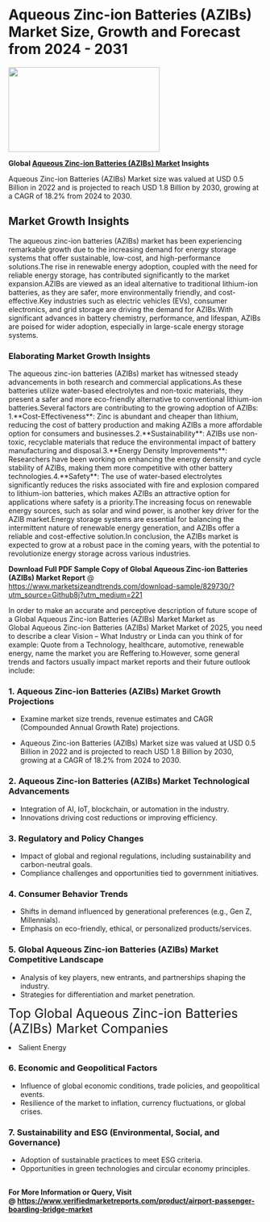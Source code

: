 <H1>Aqueous Zinc-ion Batteries (AZIBs) Market Size, Growth and Forecast from 2024 - 2031</H1><img class="aligncenter size-medium wp-image-584254" src="https://thirdeyenews.in/wp-content/uploads/2024/09/Global-Market-Research-300x168.jpeg" alt="" width="300" height="168" /><p><strong>Global&nbsp;<a href="https://www.marketsizeandtrends.com/download-sample/829730/?utm_source=Github8j?utm_medium=221">Aqueous Zinc-ion Batteries (AZIBs) Market</a> Insights</strong></p><p>Aqueous Zinc-ion Batteries (AZIBs) Market size was valued at USD 0.5 Billion in 2022 and is projected to reach USD 1.8 Billion by 2030, growing at a CAGR of 18.2% from 2024 to 2030.</p><p><h2>Market Growth Insights</h2> The aqueous zinc-ion batteries (AZIBs) market has been experiencing remarkable growth due to the increasing demand for energy storage systems that offer sustainable, low-cost, and high-performance solutions.The rise in renewable energy adoption, coupled with the need for reliable energy storage, has contributed significantly to the market expansion.AZIBs are viewed as an ideal alternative to traditional lithium-ion batteries, as they are safer, more environmentally friendly, and cost-effective.Key industries such as electric vehicles (EVs), consumer electronics, and grid storage are driving the demand for AZIBs.With significant advances in battery chemistry, performance, and lifespan, AZIBs are poised for wider adoption, especially in large-scale energy storage systems.<h3>Elaborating Market Growth Insights</h3> The aqueous zinc-ion batteries (AZIBs) market has witnessed steady advancements in both research and commercial applications.As these batteries utilize water-based electrolytes and non-toxic materials, they present a safer and more eco-friendly alternative to conventional lithium-ion batteries.Several factors are contributing to the growing adoption of AZIBs: 1.**Cost-Effectiveness**: Zinc is abundant and cheaper than lithium, reducing the cost of battery production and making AZIBs a more affordable option for consumers and businesses.2.**Sustainability**: AZIBs use non-toxic, recyclable materials that reduce the environmental impact of battery manufacturing and disposal.3.**Energy Density Improvements**: Researchers have been working on enhancing the energy density and cycle stability of AZIBs, making them more competitive with other battery technologies.4.**Safety**: The use of water-based electrolytes significantly reduces the risks associated with fire and explosion compared to lithium-ion batteries, which makes AZIBs an attractive option for applications where safety is a priority.The increasing focus on renewable energy sources, such as solar and wind power, is another key driver for the AZIB market.Energy storage systems are essential for balancing the intermittent nature of renewable energy generation, and AZIBs offer a reliable and cost-effective solution.In conclusion, the AZIBs market is expected to grow at a robust pace in the coming years, with the potential to revolutionize energy storage across various industries.<p><span class=""><strong>Download Full PDF Sample Copy of Global Aqueous Zinc-ion Batteries (AZIBs) Market Report</strong> @ <a href="https://www.marketsizeandtrends.com/download-sample/829730/?utm_source=Github8j?utm_medium=221" target="_blank">https://www.marketsizeandtrends.com/download-sample/829730/?utm_source=Github8j?utm_medium=221</a></span></p><p>In order to make an accurate and perceptive description of future scope of a Global&nbsp;Aqueous Zinc-ion Batteries (AZIBs) Market Market as Global&nbsp;Aqueous Zinc-ion Batteries (AZIBs) Market Market of 2025, you need to describe a clear Vision &ndash; What Industry or Linda can you think of for example: Quote from a Technology, healthcare, automotive, renewable energy, name the market you are Reffering to.However, some general trends and factors usually impact market reports and their future outlook include:</p><h3>1.&nbsp;<strong>Aqueous Zinc-ion Batteries (AZIBs) Market Growth Projections</strong></h3><ul><li>Examine market size trends, revenue estimates and CAGR (Compounded Annual Growth Rate) projections.</li><li><p>Aqueous Zinc-ion Batteries (AZIBs) Market size was valued at USD 0.5 Billion in 2022 and is projected to reach USD 1.8 Billion by 2030, growing at a CAGR of 18.2% from 2024 to 2030.</p></li></ul><h3>2.&nbsp;<strong>Aqueous Zinc-ion Batteries (AZIBs) Market Technological Advancements</strong></h3><ul><li>Integration of AI, IoT, blockchain, or automation in the industry.</li><li>Innovations driving cost reductions or improving efficiency.</li></ul><h3>3.&nbsp;<strong>Regulatory and Policy Changes</strong></h3><ul><li>Impact of global and regional regulations, including sustainability and carbon-neutral goals.</li><li>Compliance challenges and opportunities tied to government initiatives.</li></ul><h3>4.&nbsp;<strong>Consumer Behavior Trends</strong></h3><ul><li>Shifts in demand influenced by generational preferences (e.g., Gen Z, Millennials).</li><li>Emphasis on eco-friendly, ethical, or personalized products/services.</li></ul><h3>5.&nbsp;<strong>Global Aqueous Zinc-ion Batteries (AZIBs) Market Competitive Landscape</strong></h3><ul><li>Analysis of key players, new entrants, and partnerships shaping the industry.</li><li>Strategies for differentiation and market penetration.</li></ul><p data-pm-slice="1 1 []"><span style="color: inherit; font-family: inherit; font-size: 25px;">Top Global Aqueous Zinc-ion Batteries (AZIBs) Market Companies</span></p><div class="" data-test-id=""><p><li>Salient Energy</li></p></div><h3>6.&nbsp;<strong>Economic and Geopolitical Factors</strong></h3><ul><li>Influence of global economic conditions, trade policies, and geopolitical events.</li><li>Resilience of the market to inflation, currency fluctuations, or global crises.</li></ul><h3>7.&nbsp;<strong>Sustainability and ESG (Environmental, Social, and Governance)</strong></h3><ul><li>Adoption of sustainable practices to meet ESG criteria.</li><li>Opportunities in green technologies and circular economy principles.</li></ul><h2><strong style="font-size: 14px;">For More Information or Query, Visit @&nbsp;</strong><a style="background-color: #ffffff; font-size: 14px;" href="https://www.marketsizeandtrends.com/report/aqueous-zinc-ion-batteries-azibs-market/" target="_blank">https://www.verifiedmarketreports.com/product/airport-passenger-boarding-bridge-market</a></h2>